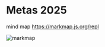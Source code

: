 # Metas 2025 
mind map https://markmap.js.org/repl

![markmap](https://github.com/user-attachments/assets/e01f5daf-2afb-44d3-a319-5e3879916645)
